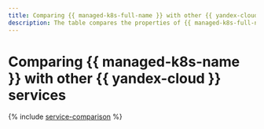 ```yaml
---
title: Comparing {{ managed-k8s-full-name }} with other {{ yandex-cloud }} services
description: The table compares the properties of {{ managed-k8s-full-name }} against those of other {{ yandex-cloud }} services.
---
```


# Comparing {{ managed-k8s-name }} with other {{ yandex-cloud }} services

{% include [service-comparison](../_includes/service-comparison.md) %}